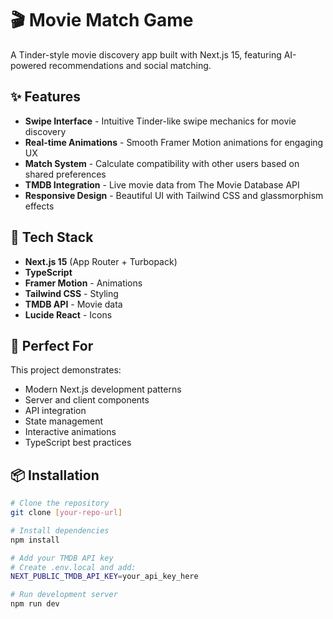 # 🎬 Movie Match Game

A Tinder-style movie discovery app built with Next.js 15, featuring AI-powered recommendations and social matching.

## ✨ Features

- **Swipe Interface** - Intuitive Tinder-like swipe mechanics for movie discovery
- **Real-time Animations** - Smooth Framer Motion animations for engaging UX
- **Match System** - Calculate compatibility with other users based on shared preferences
- **TMDB Integration** - Live movie data from The Movie Database API
- **Responsive Design** - Beautiful UI with Tailwind CSS and glassmorphism effects

## 🚀 Tech Stack

- **Next.js 15** (App Router + Turbopack)
- **TypeScript**
- **Framer Motion** - Animations
- **Tailwind CSS** - Styling
- **TMDB API** - Movie data
- **Lucide React** - Icons

## 🎯 Perfect For

This project demonstrates:
- Modern Next.js development patterns
- Server and client components
- API integration
- State management
- Interactive animations
- TypeScript best practices

## 📦 Installation

```bash
# Clone the repository
git clone [your-repo-url]

# Install dependencies
npm install

# Add your TMDB API key
# Create .env.local and add:
NEXT_PUBLIC_TMDB_API_KEY=your_api_key_here

# Run development server
npm run dev